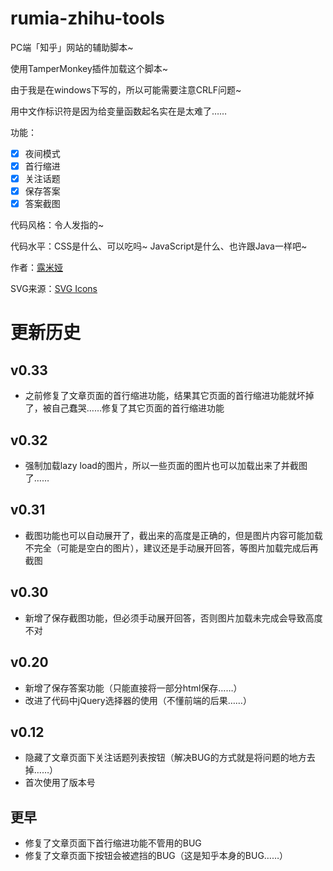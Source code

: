 # rumia-zhihu-tools
PC端「知乎」网站的辅助脚本~

使用TamperMonkey插件加载这个脚本~

由于我是在windows下写的，所以可能需要注意CRLF问题~

用中文作标识符是因为给变量函数起名实在是太难了……

功能：
- [x] 夜间模式
- [x] 首行缩进
- [x] 关注话题
- [x] 保存答案
- [x] 答案截图

代码风格：令人发指的~

代码水平：CSS是什么、可以吃吗~
JavaScript是什么、也许跟Java一样吧~

作者：[露米娅](https://www.zhihu.com/people/lu-mi-ya-56/)

SVG来源：[SVG Icons](http://svgicons.sparkk.fr/)

# 更新历史
## v0.33
- 之前修复了文章页面的首行缩进功能，结果其它页面的首行缩进功能就坏掉了，被自己蠢哭……修复了其它页面的首行缩进功能

## v0.32
- 强制加载lazy load的图片，所以一些页面的图片也可以加载出来了并截图了……

## v0.31
- 截图功能也可以自动展开了，截出来的高度是正确的，但是图片内容可能加载不完全（可能是空白的图片），建议还是手动展开回答，等图片加载完成后再截图

## v0.30
- 新增了保存截图功能，但必须手动展开回答，否则图片加载未完成会导致高度不对

## v0.20
- 新增了保存答案功能（只能直接将一部分html保存……）
- 改进了代码中jQuery选择器的使用（不懂前端的后果……）

## v0.12
- 隐藏了文章页面下关注话题列表按钮（解决BUG的方式就是将问题的地方去掉……）
- 首次使用了版本号

## 更早
- 修复了文章页面下首行缩进功能不管用的BUG
- 修复了文章页面下按钮会被遮挡的BUG（这是知乎本身的BUG……）


